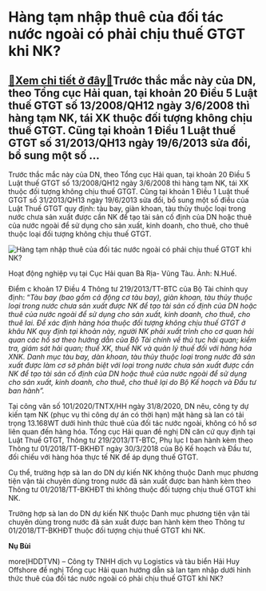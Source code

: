 Hàng tạm nhập thuê của đối tác nước ngoài có phải chịu thuế GTGT khi NK?
========================================================================

[:gift:Xem chi tiết ở đây:gift:](https://hddtvn.com/hang-tam-nhap-thue-cua-doi-tac-nuoc-ngoai-co-phai-chiu-thue-gtgt-khi-nk/)Trước thắc mắc này của DN, theo Tổng cục Hải quan, tại khoản 20 Điều 5 Luật thuế GTGT số 13/2008/QH12 ngày 3/6/2008 thì hàng tạm NK, tái XK thuộc đối tượng không chịu thuế GTGT. Cũng tại khoản 1 Điều 1 Luật thuế GTGT số 31/2013/QH13 ngày 19/6/2013 sửa đổi, bổ sung một số …
---------------------------------------------------------------------------------------------------------------------------------------------------------------------------------------------------------------------------------------------------------------------------------


Trước thắc mắc này của DN, theo Tổng cục Hải quan, tại khoản 20 Điều 5 Luật thuế GTGT số 13/2008/QH12 ngày 3/6/2008 thì hàng tạm NK, tái XK thuộc đối tượng không chịu thuế GTGT. Cũng tại khoản 1 Điều 1 Luật thuế GTGT số 31/2013/QH13 ngày 19/6/2013 sửa đổi, bổ sung một số điều của Luật Thuế GTGT quy định: tàu bay, giàn khoan, tàu thủy thuộc loại trong nước chưa sản xuất được cần NK để tạo tài sản cố định của DN hoặc thuê của nước ngoài để sử dụng cho sản xuất, kinh doanh, cho thuê, cho thuê thuộc loại đối tượng không chịu thuế GTGT.





![Hàng tạm nhập thuê của đối tác nước ngoài có phải chịu thuế GTGT khi NK?](https://haiquanonline.com.vn/stores/news_dataimages/hungdn/072019/04/10/in_article/0844_10-4237_IMG_0277_Baohaiquan.jpg?rt=20200915143452 "Hàng tạm nhập thuê của đối tác nước có phải chịu thuế GTGT khi NK?")


Hoạt động nghiệp vụ tại Cục Hải quan Bà Rịa- Vũng Tàu. Ảnh: N.Huế.



Điểm c khoản 17 Điều 4 Thông tư 219/2013/TT-BTC của Bộ Tài chính quy định: “*Tàu bay (bao gồm cả động cơ tàu bay), giàn khoan, tàu thủy thuộc loại trong nước chưa sản xuất được NK để tạo tài sản cố định của DN hoặc thuê của nước ngoài để sử dụng cho sản xuất, kinh doanh, cho thuê, cho thuê lai. Để xác định hàng hóa thuộc đối tượng không chịu thuế GTGT ở khâu NK quy định tại khoản này, người NK phải xuất trình cho cơ quan hải quan các hồ sơ theo hướng dẫn của Bộ Tài chính về thủ tục hải quan; kiểm tra, giám sát hải quan; thuế XK, thuế NK và quản lý thuế đối với hàng hóa XNK. Danh mục tàu bay, dàn khoan, tàu thủy thuộc loại trong nước đã sản xuất được làm cơ sở phân biệt với loại trong nước chưa sản xuất được cần NK để tạo tài sản cố định của DN hoặc thuê của nước ngoài để sử dụng cho sản xuất, kinh doanh, cho thuê, cho thuê lại do Bộ Kế hoạch và Đầu tư ban hành”.*


Tại công văn số 101/2020/TNTX/HH ngày 31/8/2020, DN nêu, công ty dự kiến tạm NK (phục vụ thi công dự án có thời hạn) mặt hàng sà lan có tải trọng 13.168WT dưới hình thức thuê của đối tác nước ngoài, không có hồ sơ liên quan đến hàng hóa. Tổng cục Hải quan đề nghị DN căn cứ quy định tại Luật Thuế GTGT, Thông tư 219/2013/TT-BTC, Phụ lục I ban hành kèm theo Thông tư 01/2018/TT-BKHĐT ngày 30/3/2018 của Bộ Kế hoạch và Đầu tư, đối chiếu với hàng hóa thực tế NK để áp dụng thuế GTGT.


Cụ thể, trường hợp sà lan do DN dự kiến NK không thuộc Danh mục phương tiện vận tải chuyên dùng trong nước đã sản xuất được ban hành kèm theo Thông tư 01/2018/TT-BKHĐT thì không thuộc đối tượng chịu thuế GTGT khi NK.


Trường hợp sà lan do DN dự kiến NK thuộc Danh mục phương tiện vận tải chuyên dùng trong nước đã sản xuất được ban hành kèm theo Thông tư 01/2018/TT-BKHĐT thuộc đối tượng chịu thuế GTGT khi NK.




**Nụ Bùi**



more(HDDTVN) – Công ty TNHH dịch vụ Logistics và tàu biển Hải Huy Offshore đề nghị Tổng cục Hải quan hướng dẫn sà lan tạm nhập dưới hình thức thuê của đối tác nước ngoài có phải chịu thuế GTGT khi NK?

